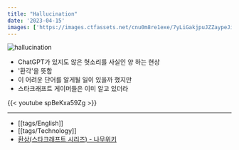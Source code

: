 ```yaml
---
title: "Hallucination"
date: '2023-04-15'
images: ['https://images.ctfassets.net/cnu0m8re1exe/7yLiGakjpuJZZaypeJiFyV/d76468a42c1bfe556dc26c00574aa892/shutterstock_1600915513.jpg?fm=jpg&fl=progressive&w=660&h=433&fit=fill']
---
```

![hallucination](https://images.ctfassets.net/cnu0m8re1exe/7yLiGakjpuJZZaypeJiFyV/d76468a42c1bfe556dc26c00574aa892/shutterstock_1600915513.jpg?fm=jpg&fl=progressive&w=660&h=433&fit=fill)
- ChatGPT가 있지도 않은 헛소리를 사실인 양 하는 현상
- '환각'을 뜻함
- 이 어려운 단어를 알게될 일이 있을까 했지만
- 스타크래프트 게이머들은 이미 알고 있더라

{{< youtube spBeKxa59Zg >}}

---
- [[tags/English]]
- [[tags/Technology]]
- [환상(스타크래프트 시리즈) - 나무위키](https://namu.wiki/w/%ED%99%98%EC%83%81(%EC%8A%A4%ED%83%80%ED%81%AC%EB%9E%98%ED%94%84%ED%8A%B8%20%EC%8B%9C%EB%A6%AC%EC%A6%88))